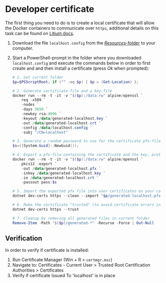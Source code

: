 # Developer certificate

The first thing you need to do is to create a local certificate that will allow the Docker containers to communicate over `https`, additional details on this task can be found on [Litium docs](https://docs.litium.com/documentation/get-started/custom-developer-certificate).

1. Download the file `localhost.config` from the [_Resources_-folder](Resources/localhost.config) to your computer.
1. Start a PowerShell-prompt in the folder where you downloaded `localhost.config` and execute the commands below in order to first create and and then install a certificate (press _Ok_ when prompted):

   ```PowerShell
   # 1. Get current folder
   $p=$PSScriptRoot; if ("" -eq $p) { $p = (Get-Location) };

   # 2. Generate certificate-file and a key-file
   docker run --rm -t -it -v "$($p):/data:rw" alpine/openssl `
       req -x509 `
       -nodes `
       -days 3650 `
       -newkey rsa:4096 `
       -keyout /data/generated-localhost.key `
       -out /data/generated-localhost.crt `
       -config /data/localhost.config `
       -subj "/CN=localhost"

   # 3. Generate a random password to use for the certificate pfx-file
   $s=([System.Guid]::NewGuid());

   # 4. Export a pfx-file containing the certificate and the key, protected by your generated password
   docker run --rm -t -it -v "$($p):/data:rw" alpine/openssl `
       pkcs12 -export `
       -out /data/generated-localhost.pfx `
       -inkey /data/generated-localhost.key `
       -in /data/generated-localhost.crt `
       -passout pass:$s

   # 5. Import the exported pfx file into user certificates on your computer
   dotnet dev-certs https --clean --import "$p/generated-localhost.pfx" --password $s

   # 6. Make the certificate "trusted" (to avoid certificate errors in your browser)
   dotnet dev-certs https --trust

   # 7. Cleanup by removing all generated files in current folder
   Remove-Item -Path "$($p)/generated-*" -Recurse -Force | Out-Null
   ```

## Verification

In order to verify if certificate is installed:

1. Run Certificate Manager (Win + R > `certmgr.msc`)
2. Navigate to: Certificates - Current User > Trusted Root Certification Authorities > Certificates
3. Verify if certificate Issued To 'localhost' is in place
